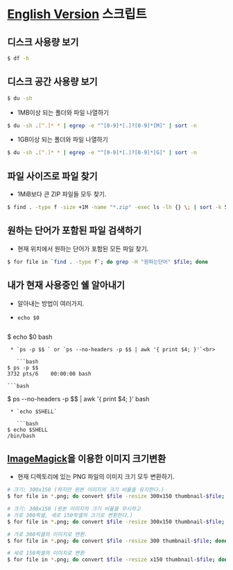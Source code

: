 [English Version](README.md "English Version")
스크립트
=======

## 디스크 사용량 보기
```bash
$ df -h 
```

## 디스크 공간 사용량 보기
```bash
$ du -sh 
```

* 1MB이상 되는 폴더와 파일 나열하기

```bash
$ du -sh .[^.]* * | egrep -e "^[0-9]*[.]?[0-9]*[M]" | sort -n  
```

* 1GB이상 되는 폴더와 파일 나열하기

```bash
$ du -sh .[^.]* * | egrep -e "^[0-9]*[.]?[0-9]*[G]" | sort -n  
```

## 파일 사이즈로 파일 찾기
* 1MiB보다 큰 ZIP 파일들 모두 찾기.

```bash
$ find . -type f -size +1M -name "*.zip" -exec ls -lh {} \; | sort -k 5 -n 
```

## 원하는 단어가 포함된 파일 검색하기
* 현재 위치에서 원하는 단어가 포함된 모든 파일 찾기.

```bash
$ for file in `find . -type f`; do grep -H "원하는단어" $file; done 
```


## 내가 현재 사용중인 쉘 알아내기
* 알아내는 방법이 여러가지.
 * `echo $0`

    ```bash
$ echo $0 
bash
```
 * `ps -p $$ ` or `ps --no-headers -p $$ | awk '{ print $4; }'`<br>

   ```bash
$ ps -p $$ 
3732 pts/6    00:00:00 bash
```
    ```bash
$ ps --no-headers -p $$ | awk '{ print $4; }' 
bash
```
 * `echo $SHELL`

   ```bash
$ echo $SHELL 
/bin/bash
```

## [ImageMagick](http://www.imagemagick.org/ "ImageMagick")을 이용한 이미지 크기변환
* 현재 디렉토리에 있는 PNG 파일의 이미지 크기 모두 변환하기.

```bash
# 크기: 300x150 (하지만 원본 이미지의 크기 비율을 유지한다.)
$ for file in *.png; do convert $file -resize 300x150 thumbnail-$file; done 
```

```bash
# 크기: 300x150 (원본 이미지의 크기 비율을 무시하고
# 가로 300픽셀, 세로 150픽셀의 크기로 변환한다.)
$ for file in *.png; do convert $file -resize 300x150 thumbnail-$file; done 
```

```bash
# 가로 300픽셀의 이미지로 변환.
$ for file in *.png; do convert $file -resize 300 thumbnail-$file; done 
```

```bash
# 세로 150픽셀의 이미지로 변환
$ for file in *.png; do convert $file -resize x150 thumbnail-$file; done 
```

